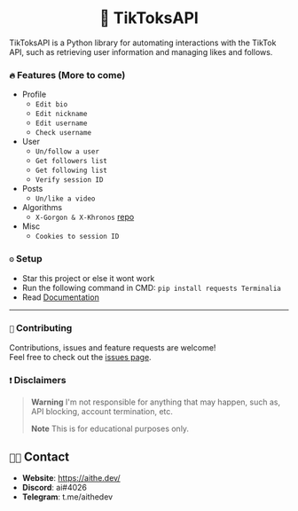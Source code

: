 <h1 align="center">📱 TikToksAPI</h1>
TikToksAPI is a Python library for automating interactions with the TikTok API, such as retrieving user information and managing likes and follows.

### `🔥` Features (More to come)
+ Profile
  + `Edit bio`
  + `Edit nickname`
  + `Edit username`
  + `Check username`
+ User
  + `Un/follow a user`
  + `Get followers list`
  + `Get following list`
  + `Verify session ID`
+ Posts
  + `Un/like a video`
+ Algorithms
  + `X-Gorgon & X-Khronos` [repo](https://github.com/aithedev/X-Gorgon)
+ Misc
  + `Cookies to session ID`

### `⚙️` Setup
- Star this project or else it wont work
- Run the following command in CMD: `pip install requests Terminalia`
- Read [Documentation](https://github.com/aithedev/TikToksAPI/blob/main/DOCUMENTATION.md)
***

### `🤝` Contributing

Contributions, issues and feature requests are welcome!<br/>Feel free to check out the [issues page](https://github.com/aithedev/TikTok-Full-API/issues).


### `❗` Disclaimers
> **Warning** I'm not responsible for anything that may happen, such as, API blocking, account termination, etc.
> 
> **Note** This is for educational purposes only.

## `🧑‍💻` Contact
- **Website**: https://aithe.dev/
- **Discord**: ai#4026
- **Telegram**: t.me/aithedev

